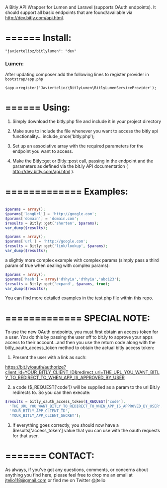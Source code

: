 
A Bitly API Wrapper for Lumen and Laravel (supports OAuth endpoints). It should support all basic endpoints that are found/available via http://dev.bitly.com/api.html.

======
Install:
======

  ```
  "javiertelioz/bitlylumen": "dev"
  ```

### Lumen:

After	 updating composer add the following lines to register provider in `bootstrap/app.php`

  ```
  $app->register('Javiertelioz\BitlyLumen\BitlyLumenServiceProvider');
  ```

======
Using:
======

1. Simply download the bitly.php file and include it in your project directory

2. Make sure to include the file whenever you want to access the bitly api functionality... include_once('bitly.php');

3. Set up an associative array with the required parameters for the endpoint you want to access.

4. Make the Bitly::get or Bitly::post call, passing in the endpoint and the parameters as defined via the bit.ly API documentation ( http://dev.bitly.com/api.html ).

=============
Examples:
=============

```php

$params = array();
$params['longUrl'] = 'http://google.com';
$params['domain'] = 'domain.com';
$results = Bitly::get('shorten', $params);
var_dump($results);
```

```php
$params = array();
$params['url'] = 'http://google.com';
$results = Bitly::get('link/lookup', $params);
var_dump($results);
```

a slightly more complex example with complex params (simply pass a third param of true when dealing with complex params):

```php
$params = array();
$params['hash'] = array('dYhyia','dYhyia','abc123');
$results = Bitly::get('expand', $params, true);
var_dump($results);
```

You can find more detailed examples in the test.php file within this repo.

=============
SPECIAL NOTE:
=============

To use the new OAuth endpoints, you must first obtain an access token for a user. You do this by passing the user off to bit.ly to approve your apps access to their account...and then you use the return code along with the bitly_oauth_access_token method to obtain the actual bitly access token:

1. Present the user with a link as such:

https://bit.ly/oauth/authorize?client_id=YOUR_BITLY_CLIENT_ID&redirect_uri=THE_URL_YOU_WANT_BITLY_TO_REDIRECT_TO_WHEN_APP_IS_APPROVED_BY_USER

2. a code ($_REQUEST['code']) will be supplied as a param to the url Bit.ly redirects to. So you can then execute:

```php
$results = bitly_oauth_access_token($_REQUEST['code'],
  'THE_URL_YOU_WANT_BITLY_TO_REDIRECT_TO_WHEN_APP_IS_APPROVED_BY_USER',
  'YOUR_BITLY_APP_CLIENT_ID',
  'YOUR_BITLY_APP_CLIENT_SECRET');
```

3. If everything goes correctly, you should now have a $results['access_token'] value that you can use with the oauth requests for that user.

=======
CONTACT:
=======

As always, if you've got any questions, comments, or concerns about
anything you find here, please feel free to drop me an email at jtelio118@gmail.com or find me on Twitter @jtelio